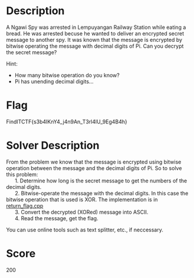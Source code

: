 # Description
A Ngawi Spy was arrested in Lempuyangan Railway Station while eating a bread. He was arrested becuse he wanted to deliver an encrypted secret message to another spy. It was known that the message is encrypted by bitwise operating the message with decimal digits of Pi. Can you decrypt the secret message?

Hint:
- How many bitwise operation do you know?
- Pi has unending decimal digits...

# Flag
FindITCTF{s3b4IKnY4_j4n9An_T3rl4lU_9Eg4B4h}

# Solver Description
From the problem we know that the message is encrypted using bitwise operation between the message and the decimal digits of Pi. So to solve this problem:<br/>
&nbsp;&nbsp;&nbsp;&nbsp;&nbsp;&nbsp;1. Determine how long is the secret message to get the numbers of the decimal digits. <br/>
&nbsp;&nbsp;&nbsp;&nbsp;&nbsp;&nbsp;2. Bitwise-operate the message with the decimal digits. In this case the bitwise operation that is used is XOR. The implementation is in [return_flag.cpp](./return_flag.cpp) <br/>
&nbsp;&nbsp;&nbsp;&nbsp;&nbsp;&nbsp;3. Convert the decrypted (XORed) message into ASCII. <br/>
&nbsp;&nbsp;&nbsp;&nbsp;&nbsp;&nbsp;4. Read the message, get the flag. <br/>

You can use online tools such as text splitter, etc., if neccessary.

# Score
200
